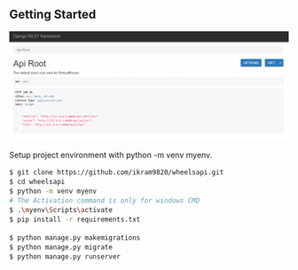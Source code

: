## Getting Started

![Default Home View](./Screenshot.png?raw=true "Title")

Setup project environment with python -m venv myenv.

```bash
$ git clone https://github.com/ikram9820/wheelsapi.git
$ cd wheelsapi
$ python -m venv myenv
# The Activation command is only for windows CMD
$ .\myenv\Scripts\activate
$ pip install -r requirements.txt

$ python manage.py makemigrations
$ python manage.py migrate
$ python manage.py runserver
```
